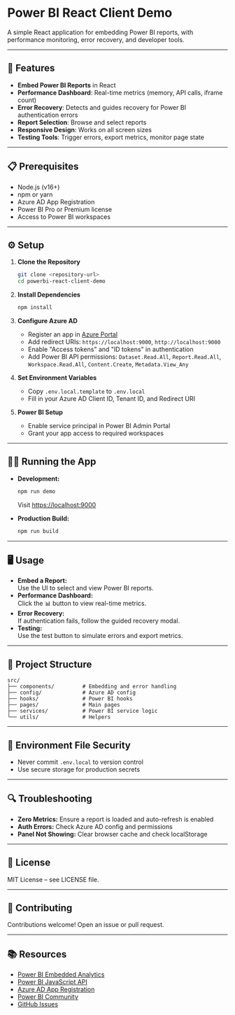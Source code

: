 # Power BI React Client Demo

A simple React application for embedding Power BI reports, with performance monitoring, error recovery, and developer tools.

---

## 🚀 Features

- **Embed Power BI Reports** in React
- **Performance Dashboard**: Real-time metrics (memory, API calls, iframe count)
- **Error Recovery**: Detects and guides recovery for Power BI authentication errors
- **Report Selection**: Browse and select reports
- **Responsive Design**: Works on all screen sizes
- **Testing Tools**: Trigger errors, export metrics, monitor page state

---

## 📋 Prerequisites

- Node.js (v16+)
- npm or yarn
- Azure AD App Registration
- Power BI Pro or Premium license
- Access to Power BI workspaces

---

## ⚙️ Setup

1. **Clone the Repository**

   ```bash
   git clone <repository-url>
   cd powerbi-react-client-demo
   ```

2. **Install Dependencies**

   ```bash
   npm install
   ```

3. **Configure Azure AD**

   - Register an app in [Azure Portal](https://portal.azure.com)
   - Add redirect URIs: `https://localhost:9000`, `http://localhost:9000`
   - Enable "Access tokens" and "ID tokens" in authentication
   - Add Power BI API permissions: `Dataset.Read.All`, `Report.Read.All`, `Workspace.Read.All`, `Content.Create`, `Metadata.View_Any`

4. **Set Environment Variables**

   - Copy `.env.local.template` to `.env.local`
   - Fill in your Azure AD Client ID, Tenant ID, and Redirect URI

5. **Power BI Setup**
   - Enable service principal in Power BI Admin Portal
   - Grant your app access to required workspaces

---

## 🏃‍♂️ Running the App

- **Development:**

  ```bash
  npm run demo
  ```

  Visit [https://localhost:9000](https://localhost:9000)

- **Production Build:**
  ```bash
  npm run build
  ```

---

## 🖥️ Usage

- **Embed a Report:**  
  Use the UI to select and view Power BI reports.
- **Performance Dashboard:**  
  Click the 📊 button to view real-time metrics.
- **Error Recovery:**  
  If authentication fails, follow the guided recovery modal.
- **Testing:**  
  Use the test button to simulate errors and export metrics.

---

## 🔧 Project Structure

```
src/
├── components/         # Embedding and error handling
├── config/             # Azure AD config
├── hooks/              # Power BI hooks
├── pages/              # Main pages
├── services/           # Power BI service logic
└── utils/              # Helpers
```

---

## 📝 Environment File Security

- Never commit `.env.local` to version control
- Use secure storage for production secrets

---

## 🔍 Troubleshooting

- **Zero Metrics:** Ensure a report is loaded and auto-refresh is enabled
- **Auth Errors:** Check Azure AD config and permissions
- **Panel Not Showing:** Clear browser cache and check localStorage

---

## 📄 License

MIT License – see LICENSE file.

---

## 🤝 Contributing

Contributions welcome! Open an issue or pull request.

---

## 📚 Resources

- [Power BI Embedded Analytics](https://docs.microsoft.com/en-us/power-bi/developer/embedded/)
- [Power BI JavaScript API](https://docs.microsoft.com/en-us/javascript/api/overview/powerbi/)
- [Azure AD App Registration](https://docs.microsoft.com/en-us/azure/active-directory/develop/quickstart-register-app)
- [Power BI Community](https://community.powerbi.com/)
- [GitHub Issues](https://github.com/Microsoft/powerbi-client-react/issues)
